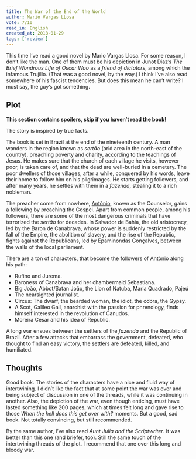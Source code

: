 ```yaml
---
title: The War of the End of the World
author: Mario Vargas LLosa
vote: 7/10
read_in: English
created_at: 2018-01-29
tags: ['review']
---
```


This time I’ve read a good novel by Mario Vargas Llosa. For some reason, I don’t like the man. One of them must be his depiction in Junot Diaz’s _The Brief Wondrous Life of Oscar Wao_ as a _friend of dictators_, among which the infamous Trujillo. (That was a good novel, by the way.) I think I’ve also read somewhere of his fascist tendencies. But does this mean he can’t write? I must say, the guy’s got something.

## Plot

**This section contains spoilers, skip if you haven’t read the book!**

The story is inspired by true facts.

The book is set in Brazil at the end of the nineteenth century. A man wanders in the region known as _sertão_ (arid area in the north-east of the country), preaching poverty and charity, according to the teachings of Jesus. He makes sure that the church of each village he visits, however poor, is taken care of, and that the dead are well-buried in a cemetery. The poor dwellers of those villages, after a while, conquered by his words, leave their home to follow him on his pilgrimages. He starts getting followers, and after many years, he settles with them in a _fazenda_, stealing it to a rich nobleman.

The preacher come from nowhere, [Antônio](https://en.wikipedia.org/wiki/Ant%C3%B4nio_Conselheiro), known as the Counselor, gains a following by preaching the Gospel. Apart from common people, among his followers, there are some of the most dangerous criminals that have terrorized the _sertão_ for decades. In Salvador de Bahia, the old aristocracy, led by the Baron de Canabrava, whose power is suddenly restricted by the fall of the Empire, the abolition of slavery, and the rise of the Republic, fights against the Republicans, led by Epaminondas Gonçalves, between the walls of the local parliament.

There are a ton of characters, that become the followers of Antônio along his path:

- Rufino and Jurema.
- Baroness of Canabrava and her chambermaid Sebastiana.
- Big João, Abbot/Satan João, the Lion of Natuba, Maria Quadrado, Pajeú
- The nearsighted journalist.
- Circus: The dwarf, the bearded woman, the idiot, the cobra, the Gypsy.
- A Scot, Galileo Gall, anarchist with the passion for phrenology, finds himself interested in the revolution of Canudos.
- Moreira César and his idea of Republic.

A long war ensues between the settlers of the _fazenda_ and the Republic of Brazil. After a few attacks that embarrass the government, defeated, who thought to find an easy victory, the settlers are defeated, killed, and humiliated.

## Thoughts

Good book. The stories of the characters have a nice and fluid way of intertwining. I didn’t like the fact that at some point the war was over and being subject of discussion in one of the threads, while it was continuing in another. Also, the depiction of the war, even though enticing, must have lasted something like 200 pages, which at times felt long and gave rise to those _When the hell does this get over with?_ moments. But a good, sad book. Not totally convincing, but still recommended.

By the same author, I’ve also read _Aunt Julia and the Scriptwriter_. It was better than this one (and briefer, too). Still the same touch of the intertwining threads of the plot. I recommend that one over this long and bloody war.


